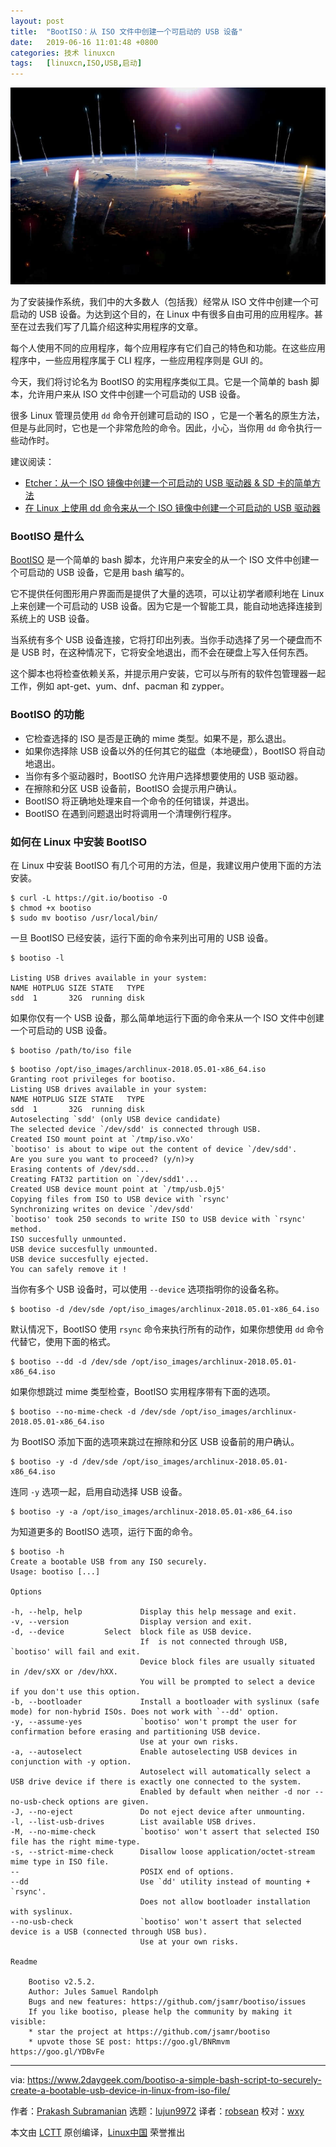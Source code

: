 ```yaml
---
layout: post
title:	"BootISO：从 ISO 文件中创建一个可启动的 USB 设备"
date:	2019-06-16 11:01:48 +0800 
categories:	技术 linuxcn 
tags:	[linuxcn,ISO,USB,启动]
---
```



![](/Asserts/Images/album/201906/16/110109qq0b7atyaped3ij2.jpg)


为了安装操作系统，我们中的大多数人（包括我）经常从 ISO 文件中创建一个可启动的 USB 设备。为达到这个目的，在 Linux 中有很多自由可用的应用程序。甚至在过去我们写了几篇介绍这种实用程序的文章。


每个人使用不同的应用程序，每个应用程序有它们自己的特色和功能。在这些应用程序中，一些应用程序属于 CLI 程序，一些应用程序则是 GUI 的。


今天，我们将讨论名为 BootISO 的实用程序类似工具。它是一个简单的 bash 脚本，允许用户来从 ISO 文件中创建一个可启动的 USB 设备。


很多 Linux 管理员使用 `dd` 命令开创建可启动的 ISO ，它是一个著名的原生方法，但是与此同时，它也是一个非常危险的命令。因此，小心，当你用 `dd` 命令执行一些动作时。


建议阅读：


* [Etcher：从一个 ISO 镜像中创建一个可启动的 USB 驱动器 & SD 卡的简单方法](https://www.2daygeek.com/etcher-easy-way-to-create-a-bootable-usb-drive-sd-card-from-an-iso-image-on-linux/)
* [在 Linux 上使用 dd 命令来从一个 ISO 镜像中创建一个可启动的 USB 驱动器](https://www.2daygeek.com/create-a-bootable-usb-drive-from-an-iso-image-using-dd-command-on-linux/)


### BootISO 是什么


[BootISO](https://github.com/jsamr/bootiso) 是一个简单的 bash 脚本，允许用户来安全的从一个 ISO 文件中创建一个可启动的 USB 设备，它是用 bash 编写的。


它不提供任何图形用户界面而是提供了大量的选项，可以让初学者顺利地在 Linux 上来创建一个可启动的 USB 设备。因为它是一个智能工具，能自动地选择连接到系统上的 USB 设备。


当系统有多个 USB 设备连接，它将打印出列表。当你手动选择了另一个硬盘而不是 USB 时，在这种情况下，它将安全地退出，而不会在硬盘上写入任何东西。


这个脚本也将检查依赖关系，并提示用户安装，它可以与所有的软件包管理器一起工作，例如 apt-get、yum、dnf、pacman 和 zypper。


### BootISO 的功能


* 它检查选择的 ISO 是否是正确的 mime 类型。如果不是，那么退出。
* 如果你选择除 USB 设备以外的任何其它的磁盘（本地硬盘），BootISO 将自动地退出。
* 当你有多个驱动器时，BootISO 允许用户选择想要使用的 USB 驱动器。
* 在擦除和分区 USB 设备前，BootISO 会提示用户确认。
* BootISO 将正确地处理来自一个命令的任何错误，并退出。
* BootISO 在遇到问题退出时将调用一个清理例行程序。


### 如何在 Linux 中安装 BootISO


在 Linux 中安装 BootISO 有几个可用的方法，但是，我建议用户使用下面的方法安装。



```
$ curl -L https://git.io/bootiso -O
$ chmod +x bootiso
$ sudo mv bootiso /usr/local/bin/
```

一旦 BootISO 已经安装，运行下面的命令来列出可用的 USB 设备。



```
$ bootiso -l

Listing USB drives available in your system:
NAME HOTPLUG SIZE STATE   TYPE
sdd  1       32G  running disk
```

如果你仅有一个 USB 设备，那么简单地运行下面的命令来从一个 ISO 文件中创建一个可启动的 USB 设备。



```
$ bootiso /path/to/iso file
```


```
$ bootiso /opt/iso_images/archlinux-2018.05.01-x86_64.iso
Granting root privileges for bootiso.
Listing USB drives available in your system:
NAME HOTPLUG SIZE STATE   TYPE
sdd  1       32G  running disk
Autoselecting `sdd' (only USB device candidate)
The selected device `/dev/sdd' is connected through USB.
Created ISO mount point at `/tmp/iso.vXo'
`bootiso' is about to wipe out the content of device `/dev/sdd'.
Are you sure you want to proceed? (y/n)>y
Erasing contents of /dev/sdd...
Creating FAT32 partition on `/dev/sdd1'...
Created USB device mount point at `/tmp/usb.0j5'
Copying files from ISO to USB device with `rsync' 
Synchronizing writes on device `/dev/sdd' 
`bootiso' took 250 seconds to write ISO to USB device with `rsync' method.
ISO succesfully unmounted.
USB device succesfully unmounted.
USB device succesfully ejected.
You can safely remove it !
```

当你有多个 USB 设备时，可以使用 `--device` 选项指明你的设备名称。



```
$ bootiso -d /dev/sde /opt/iso_images/archlinux-2018.05.01-x86_64.iso
```

默认情况下，BootISO 使用 `rsync` 命令来执行所有的动作，如果你想使用 `dd` 命令代替它，使用下面的格式。



```
$ bootiso --dd -d /dev/sde /opt/iso_images/archlinux-2018.05.01-x86_64.iso
```

如果你想跳过 mime 类型检查，BootISO 实用程序带有下面的选项。



```
$ bootiso --no-mime-check -d /dev/sde /opt/iso_images/archlinux-2018.05.01-x86_64.iso
```

为 BootISO 添加下面的选项来跳过在擦除和分区 USB 设备前的用户确认。



```
$ bootiso -y -d /dev/sde /opt/iso_images/archlinux-2018.05.01-x86_64.iso
```

连同 `-y` 选项一起，启用自动选择 USB 设备。



```
$ bootiso -y -a /opt/iso_images/archlinux-2018.05.01-x86_64.iso
```

为知道更多的 BootISO 选项，运行下面的命令。



```
$ bootiso -h
Create a bootable USB from any ISO securely.
Usage: bootiso [...] 

Options

-h, --help, help             Display this help message and exit.
-v, --version                Display version and exit.
-d, --device         Select  block file as USB device.
                             If  is not connected through USB, `bootiso' will fail and exit.
                             Device block files are usually situated in /dev/sXX or /dev/hXX.
                             You will be prompted to select a device if you don't use this option.
-b, --bootloader             Install a bootloader with syslinux (safe mode) for non-hybrid ISOs. Does not work with `--dd' option.
-y, --assume-yes             `bootiso' won't prompt the user for confirmation before erasing and partitioning USB device.
                             Use at your own risks.
-a, --autoselect             Enable autoselecting USB devices in conjunction with -y option.
                             Autoselect will automatically select a USB drive device if there is exactly one connected to the system.
                             Enabled by default when neither -d nor --no-usb-check options are given.
-J, --no-eject               Do not eject device after unmounting.
-l, --list-usb-drives        List available USB drives.
-M, --no-mime-check          `bootiso' won't assert that selected ISO file has the right mime-type.
-s, --strict-mime-check      Disallow loose application/octet-stream mime type in ISO file.
--                           POSIX end of options.
--dd                         Use `dd' utility instead of mounting + `rsync'.
                             Does not allow bootloader installation with syslinux.
--no-usb-check               `bootiso' won't assert that selected device is a USB (connected through USB bus).
                             Use at your own risks.

Readme

    Bootiso v2.5.2.
    Author: Jules Samuel Randolph
    Bugs and new features: https://github.com/jsamr/bootiso/issues
    If you like bootiso, please help the community by making it visible:
    * star the project at https://github.com/jsamr/bootiso
    * upvote those SE post: https://goo.gl/BNRmvm https://goo.gl/YDBvFe
```



---


via: <https://www.2daygeek.com/bootiso-a-simple-bash-script-to-securely-create-a-bootable-usb-device-in-linux-from-iso-file/>


作者：[Prakash Subramanian](https://www.2daygeek.com/author/prakash/) 选题：[lujun9972](https://github.com/lujun9972) 译者：[robsean](https://github.com/robsean) 校对：[wxy](https://github.com/wxy)


本文由 [LCTT](https://github.com/LCTT/TranslateProject) 原创编译，[Linux中国](https://linux.cn/) 荣誉推出
